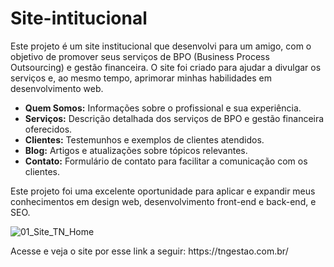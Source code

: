 # Site-intitucional

<p>Este projeto é um site institucional que desenvolvi para um amigo, com o objetivo de promover seus serviços de BPO (Business Process Outsourcing) e gestão financeira. O site foi criado para ajudar a divulgar os serviços e, ao mesmo tempo, aprimorar minhas habilidades em desenvolvimento web.</p>

<ul>
  <li><strong>Quem Somos:</strong> Informações sobre o profissional e sua experiência.</li>
  <li><strong>Serviços:</strong> Descrição detalhada dos serviços de BPO e gestão financeira oferecidos.</li>
  <li><strong>Clientes:</strong> Testemunhos e exemplos de clientes atendidos.</li>
  <li><strong>Blog:</strong> Artigos e atualizações sobre tópicos relevantes.</li>
  <li><strong>Contato:</strong> Formulário de contato para facilitar a comunicação com os clientes.</li>
</ul>

<p>Este projeto foi uma excelente oportunidade para aplicar e expandir meus conhecimentos em design web, desenvolvimento front-end e back-end, e SEO.</p>

![01_Site_TN_Home](https://github.com/Caio-Moraes159/Site-institucional/assets/110501020/a3b36102-fa39-4949-815d-39930a8fc1a6)

<p>Acesse e veja o site por esse link a seguir: https://tngestao.com.br/</p>
